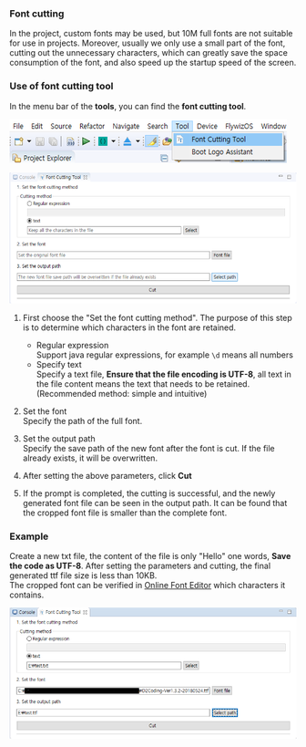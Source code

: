 ### Font cutting

In the project, custom fonts may be used, but 10M full fonts are not suitable for use in projects.
Moreover, usually we only use a small part of the font, cutting out the unnecessary characters, which can greatly save the space consumption of the font, and also speed up the startup speed of the screen.

### Use of font cutting tool
In the menu bar of the **tools**, you can find the **font cutting tool**.

  ![](assets/ide/font_cut_tool_menu.png)



  ![](assets/ide/font_cut_tool.png)

1. First choose the "Set the font cutting method". The purpose of this step is to determine which characters in the font are retained.
   * Regular expression   
     Support java regular expressions, for example `\d` means all numbers
   * Specify text  
     Specify a text file, **Ensure that the file encoding is UTF-8**, all text in the file content means the text that needs to be retained. (Recommended method: simple and intuitive)
   
2.  Set the font  
    Specify the path of the full font.  
    
3.  Set the output path  
    Specify the save path of the new font after the font is cut. If the file already exists, it will be overwritten.
    
4. After setting the above parameters, click **Cut**

5. If the prompt is completed, the cutting is successful, and the newly generated font file can be seen in the output path. It can be found that the cropped font file is smaller than the complete font.

   

### Example
Create a new txt file, the content of the file is only "Hello" one words, **Save the code as UTF-8**. After setting the parameters and cutting, the final generated ttf file size is less than 10KB.  
 The cropped font can be verified in [Online Font Editor](http://fontstore.baidu.com/static/editor/index.html) which characters it contains.


![](assets/ide/font_cut_tool_test.png)


